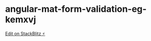# angular-mat-form-validation-eg-kemxvj

[Edit on StackBlitz ⚡️](https://stackblitz.com/edit/angular-mat-form-validation-eg-kemxvj)